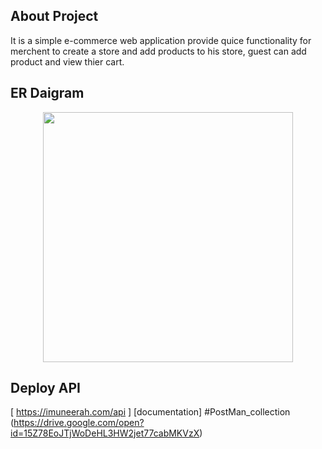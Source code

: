 
## About Project

It is a simple e-commerce web application provide quice functionality for merchent to create a store and add products to his store, guest can add product and view thier cart.


## ER Daigram 

<p align="center"><img src="http://m5zn.free.fr/do.php?img=1473" width="400"></p>


## Deploy API

[ https://imuneerah.com/api ]
[documentation] #PostMan_collection (https://drive.google.com/open?id=15Z78EoJTjWoDeHL3HW2jet77cabMKVzX) 

